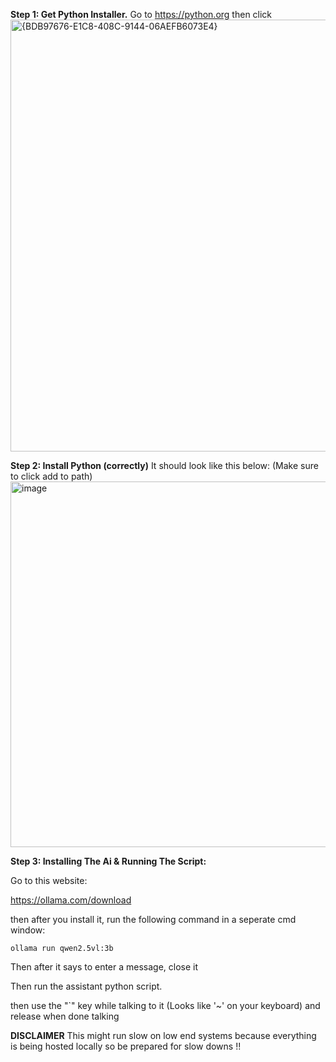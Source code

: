 **Step 1: Get Python Installer.**
Go to https://python.org then click
<img width="1280" height="691" alt="{BDB97676-E1C8-408C-9144-06AEFB6073E4}" src="https://github.com/user-attachments/assets/707bf99a-1753-4020-9e19-807ef928aee3" />


**Step 2: Install Python (correctly)**
It should look like this below: (Make sure to click add to path)
<img width="969" height="585" alt="image" src="https://github.com/user-attachments/assets/dd2e8b2f-1cd3-4310-b1a7-562497719138" />


**Step 3: Installing The Ai & Running The Script:**


Go to this website:


https://ollama.com/download


then after you install it, run the following command in a seperate cmd window:


``ollama run qwen2.5vl:3b``


Then after it says to enter a message, close it


Then run the assistant python script.


then use the "`" key while talking to it (Looks like '~' on your keyboard) and release when done talking



**DISCLAIMER**
This might run slow on low end systems because everything is being hosted locally so be prepared for slow downs !!
